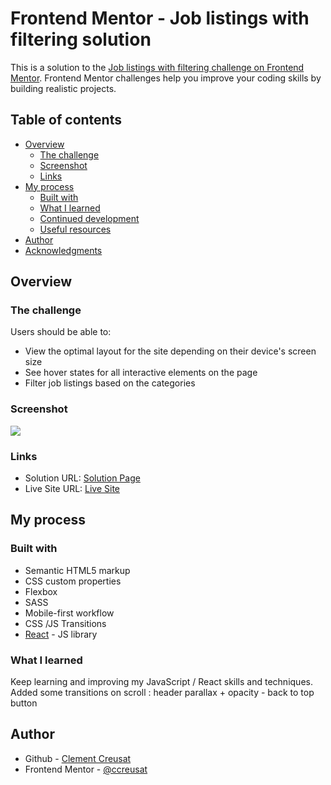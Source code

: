 # Frontend Mentor - Job listings with filtering solution

This is a solution to the [Job listings with filtering challenge on Frontend Mentor](https://www.frontendmentor.io/challenges/job-listings-with-filtering-ivstIPCt). Frontend Mentor challenges help you improve your coding skills by building realistic projects.

## Table of contents

-   [Overview](#overview)
    -   [The challenge](#the-challenge)
    -   [Screenshot](#screenshot)
    -   [Links](#links)
-   [My process](#my-process)
    -   [Built with](#built-with)
    -   [What I learned](#what-i-learned)
    -   [Continued development](#continued-development)
    -   [Useful resources](#useful-resources)
-   [Author](#author)
-   [Acknowledgments](#acknowledgments)

## Overview

### The challenge

Users should be able to:

-   View the optimal layout for the site depending on their device's screen size
-   See hover states for all interactive elements on the page
-   Filter job listings based on the categories

### Screenshot

![](https://ccreusat-jobs-listings.vercel.app/images/desktop-preview.jpg)

### Links

-   Solution URL: [Solution Page](https://www.frontendmentor.io/solutions/jobs-listing-with-sassreactjs-bonus-back-to-top-button-UEKylMns_)
-   Live Site URL: [Live Site](https://ccreusat-jobs-listings.vercel.app)

## My process

### Built with

-   Semantic HTML5 markup
-   CSS custom properties
-   Flexbox
-   SASS
-   Mobile-first workflow
-   CSS /JS Transitions
-   [React](https://reactjs.org/) - JS library

### What I learned

Keep learning and improving my JavaScript / React skills and techniques.
Added some transitions on scroll : header parallax + opacity - back to top button

## Author

-   Github - [Clement Creusat](https://github.com/ccreusat)
-   Frontend Mentor - [@ccreusat](https://www.frontendmentor.io/profile/yourusername)

